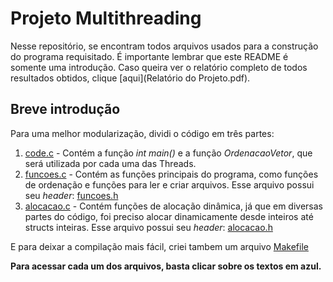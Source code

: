 # Projeto Multithreading
Nesse repositório, se encontram todos arquivos usados para a construção do programa requisitado.
É importante lembrar que este README é somente uma introdução. Caso queira ver o relatório completo de todos resultados obtidos, clique [aqui](Relatório do Projeto.pdf).

## Breve introdução
Para uma melhor modularização, dividi o código em três partes: 
1. [code.c](code.c) - Contém a função *int main()* e 
a função *OrdenacaoVetor*, que será utilizada por cada uma das Threads.
2. [funcoes.c](funcoes.c) - Contém as funções principais do programa, como funções de
ordenação e funções para ler e criar arquivos. Esse arquivo possui seu *header*: [funcoes.h](funcoes.h)
3. [alocacao.c](alocacao.c) - Contém funções de alocação dinâmica, já que em diversas partes do código,
foi preciso alocar dinamicamente desde inteiros até structs inteiras. Esse arquivo possui seu *header*: [alocacao.h](alocacao.h)

E para deixar a compilação mais fácil, criei tambem um arquivo [Makefile](Makefile)

**Para acessar cada um dos arquivos, basta clicar sobre os textos em azul.**
